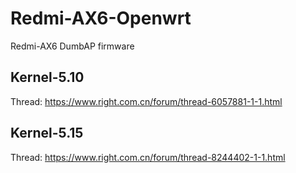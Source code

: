 # Redmi-AX6-Openwrt
Redmi-AX6 DumbAP firmware

## Kernel-5.10
Thread: https://www.right.com.cn/forum/thread-6057881-1-1.html

## Kernel-5.15
Thread: https://www.right.com.cn/forum/thread-8244402-1-1.html
